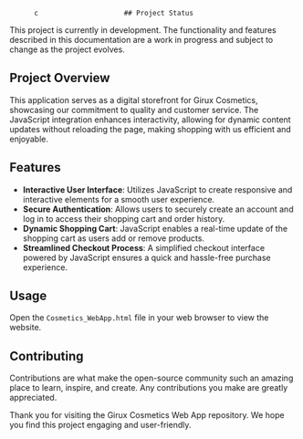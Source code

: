           c                     ## Project Status 

This project is currently in development. The functionality and features described in this documentation are a work in progress and subject to change as the project evolves.

## Project Overview

This application serves as a digital storefront for Girux Cosmetics, showcasing our commitment to quality and customer service. The JavaScript integration enhances interactivity, allowing for dynamic content updates without reloading the page, making shopping with us efficient and enjoyable.

## Features

- **Interactive User Interface**: Utilizes JavaScript to create responsive and interactive elements for a smooth user experience.
- **Secure Authentication**: Allows users to securely create an account and log in to access their shopping cart and order history.
- **Dynamic Shopping Cart**: JavaScript enables a real-time update of the shopping cart as users add or remove products.
- **Streamlined Checkout Process**: A simplified checkout interface powered by JavaScript ensures a quick and hassle-free purchase experience.

## Usage

Open the `Cosmetics_WebApp.html` file in your web browser to view the website.

## Contributing

Contributions are what make the open-source community such an amazing place to learn, inspire, and create. Any contributions you make are greatly appreciated.

Thank you for visiting the Girux Cosmetics Web App repository. We hope you find this project engaging and user-friendly.
